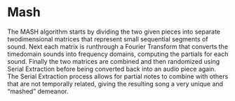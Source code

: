 Mash
====
The MASH algorithm starts by dividing the two given pieces into separate two­dimensional matrices that represent
small sequential segments of sound. Next each matrix is runthrough a Fourier Transform that converts the time­domain
sounds into frequency domains, computing the partials for each sound. Finally the two matrices are combined and then
randomized using Serial Extraction before being converted back into an audio piece again. The Serial Extraction process 
allows for partial notes to combine with others that are not temporally related, giving the resulting song a very
unique and “mashed” demeanor.
